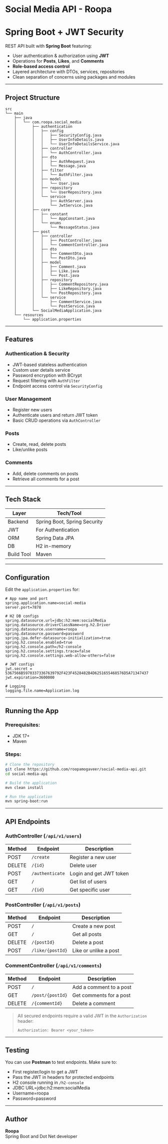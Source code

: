 # Social Media API - Roopa 

# Spring Boot + JWT Security

REST API built with **Spring Boot** featuring:

- User authentication & authorization using **JWT**
- Operations for **Posts**, **Likes**, and **Comments**
- **Role-based access control**
- Layered architecture with DTOs, services, repositories
- Clean separation of concerns using packages and modules

---

## Project Structure

```
src
└── main
    ├── java
    │   └── com.roopa.social_media
    │       ├── authentication
    │       │   ├── config
    │       │   │   ├── SecurityConfig.java
    │       │   │   ├── UserInfoDetails.java
    │       │   │   └── UserInfoDetailsService.java
    │       │   ├── controller
    │       │   │   └── AuthController.java
    │       │   ├── dto
    │       │   │   ├── AuthRequest.java
    │       │   │   └── Message.java
    │       │   ├── filter
    │       │   │   └── AuthFilter.java
    │       │   ├── model
    │       │   │   └── User.java
    │       │   ├── repository
    │       │   │   └── UserRepository.java
    │       │   └── service
    │       │       ├── AuthServer.java
    │       │       └── JwtService.java
    │       ├── core
    │       │   ├── constant
    │       │   │   └── AppConstant.java
    │       │   └── enums
    │       │       └── MessageStatus.java
    │       ├── post
    │       │   ├── controller
    │       │   │   ├── PostController.java
    │       │   │   └── CommentController.java
    │       │   ├── dto
    │       │   │   ├── CommentDto.java
    │       │   │   └── PostDto.java
    │       │   ├── model
    │       │   │   ├── Comment.java
    │       │   │   ├── Like.java
    │       │   │   └── Post.java
    │       │   ├── repository
    │       │   │   ├── CommentRepository.java
    │       │   │   ├── LikeRepository.java
    │       │   │   └── PostRepository.java
    │       │   └── service
    │       │       ├── CommentService.java
    │       │       └── PostService.java
    │       └── SocialMediaApplication.java
    └── resources
        └── application.properties
```

---

## Features

### Authentication & Security

- JWT-based stateless authentication
- Custom user details service
- Password encryption with BCrypt
- Request filtering with `AuthFilter`
- Endpoint access control via `SecurityConfig`

###  User Management

- Register new users
- Authenticate users and return JWT token
- Basic CRUD operations via `AuthController`

### Posts

- Create, read, delete posts
- Like/unlike posts

###  Comments

- Add, delete comments on posts
- Retrieve all comments for a post

---

##  Tech Stack

| Layer        | Tech/Tool                   |
| ------------ |-----------------------------|
| Backend      | Spring Boot, Spring Security |
| JWT          | For Authentication          |
| ORM          | Spring Data JPA             |
| DB           | H2 in-memory                |
| Build Tool   | Maven                       |

---

##  Configuration

Edit the `application.properties` for:

```properties
# App name and port
spring.application.name=social-media
server.port=7878

# H2 DB configs
spring.datasource.url=jdbc:h2:mem:socialMedia
spring.datasource.driverClassName=org.h2.Driver
spring.datasource.username=roopa
spring.datasource.password=password
spring.jpa.defer-datasource-initialization=true
spring.h2.console.enabled=true
spring.h2.console.path=/h2-console
spring.h2.console.settings.trace=false
spring.h2.console.settings.web-allow-others=false

# JWT configs
jwt.secret = 5367566B59703373367639792F423F4528482B4D6251655468576D5A71347437
jwt.expiration=3600000

# Logging 
logging.file.name=Application.log
```

---

##  Running the App

### Prerequisites:

- JDK 17+
- Maven

### Steps:

```bash
# Clone the repository
git clone https://github.com/roopamogaveer/social-media-api.git
cd social-media-api

# Build the application
mvn clean install

# Run the application
mvn spring-boot:run
```

---

## API Endpoints

### AuthController (`/api/v1/users`)

| Method | Endpoint        | Description             |
|--------|-----------------|-------------------------|
| POST   | `/create`       | Register a new user     |
| DELETE | `/{id}`         | Delete user             |
| POST   | `/authenticate` | Login and get JWT token |
| GET    | `/`             | Get list of users       |
| GET    | `/{id}`         | Get specific user       |

### PostController (`/api/v1/posts`)

| Method | Endpoint         | Description           |
|--------|------------------|-----------------------|
| POST   | `/`              | Create a new post     |
| GET    | `/`              | Get all posts         |
| DELETE | `/{postId}`      | Delete a post         |
| POST   | `/like/{postId}` | Like or unlike a post |

### CommentController (`/api/v1/comments`)

| Method | Endpoint         | Description             |
| ------ |------------------| ----------------------- |
| POST   | `/`              | Add a comment to a post |
| GET    | `/post/{postId}` | Get comments for a post |
| DELETE | `/{commentId}`   | Delete a comment        |


>  All secured endpoints require a valid JWT in the `Authorization` header:
>
> ```
> Authorization: Bearer <your_token>
> ```

---

## Testing

You can use **Postman** to test endpoints. Make sure to:

- First register/login to get a JWT
- Pass the JWT in headers for protected endpoints
- H2 console running in `/h2-console`
- JDBC URL=jdbc:h2:mem:socialMedia
- Username=roopa
- Password=password
---


## Author

**Roopa**\
Spring Boot and Dot Net developer

